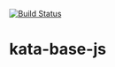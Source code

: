 [![Build Status](https://travis-ci.org/btamas/kata-js-01.svg?branch=kata-04)](https://travis-ci.org/btamas/kata-js-01)

kata-base-js
============
